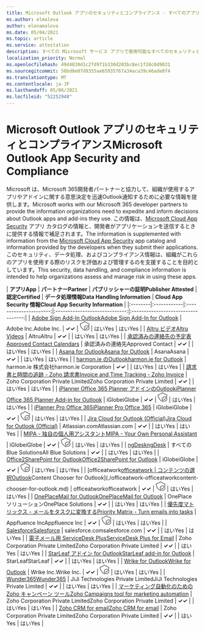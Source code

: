 ```yaml
---
title: Microsoft Outlook アプリのセキュリティとコンプライアンス - すべてのアプリ
ms.author: elmalova
author: elenamalova
ms.date: 05/04/2021
ms.topic: article
ms.service: attestation
description: すべての Microsoft サービス アプリで使用可能なすべてのセキュリティとコンプライアンスOutlook情報。
localization_priority: Normal
ms.openlocfilehash: 49d4830d1c2fd9f1b330d203bc8ec1f28c0d9031
ms.sourcegitcommit: 50bd8e07d9355ae65935767a34aca39c46ade8f4
ms.translationtype: MT
ms.contentlocale: ja-JP
ms.lasthandoff: 05/06/2021
ms.locfileid: "52252948"
---
```

# <a name="microsoft-outlook-app-security-and-compliance"></a><span data-ttu-id="3a92e-103">Microsoft Outlook アプリのセキュリティとコンプライアンス</span><span class="sxs-lookup"><span data-stu-id="3a92e-103">Microsoft Outlook App Security and Compliance</span></span>

<span data-ttu-id="3a92e-104">Microsoft は、Microsoft 365開発者パートナーと協力して、組織が使用するアプリやアドインに関する意思決定を迅速Outlook通知するために必要な情報を提供します。</span><span class="sxs-lookup"><span data-stu-id="3a92e-104">Microsoft works with our Microsoft 365 developer partners to provide the information organizations need to expedite and inform decisions about Outlook apps and add-ins they use.</span></span> <span data-ttu-id="3a92e-105">この情報は、[Microsoft Cloud App Security](https://www.microsoft.com/en-us/enterprise-mobility-security/cloud-app-security) アプリ カタログの情報と、開発者がアプリケーションを送信するときに提供する情報で補足されます。</span><span class="sxs-lookup"><span data-stu-id="3a92e-105">The information is supplemented with information from the [Microsoft Cloud App Security](https://www.microsoft.com/en-us/enterprise-mobility-security/cloud-app-security) app catalog and information provided by the developers when they submit their applications.</span></span> <span data-ttu-id="3a92e-106">このセキュリティ、データ処理、およびコンプライアンス情報は、組織がこれらのアプリを使用する際のリスクを評価および管理するのを支援することを目的としています。</span><span class="sxs-lookup"><span data-stu-id="3a92e-106">This security, data handling, and compliance information is intended to help organizations assess and manage risk in using these apps.</span></span>

| <span data-ttu-id="3a92e-107">**アプリ**</span><span class="sxs-lookup"><span data-stu-id="3a92e-107">**App**</span></span> | <span data-ttu-id="3a92e-108">**パートナー**</span><span class="sxs-lookup"><span data-stu-id="3a92e-108">**Partner**</span></span> | <span data-ttu-id="3a92e-109">**パブリッシャーの証明**</span><span class="sxs-lookup"><span data-stu-id="3a92e-109">**Publisher Attested**</span></span> | <span data-ttu-id="3a92e-110">**認定**</span><span class="sxs-lookup"><span data-stu-id="3a92e-110">**Certified**</span></span> | <span data-ttu-id="3a92e-111">**データ処理情報**</span><span class="sxs-lookup"><span data-stu-id="3a92e-111">**Data Handling Information**</span></span> | <span data-ttu-id="3a92e-112">**Cloud App Security 情報**</span><span class="sxs-lookup"><span data-stu-id="3a92e-112">**Cloud App Security Information**</span></span> |
|:--------|:------------|:----------------------:|:-----------------------------:|:----------------------------------:|
| [<span data-ttu-id="3a92e-113">Adobe Sign Add-In Outlook</span><span class="sxs-lookup"><span data-stu-id="3a92e-113">Adobe Sign Add-In for Outlook</span></span>](./adobe-inc-sign-add-in-for-outlook.md) | <span data-ttu-id="3a92e-114">Adobe Inc.</span><span class="sxs-lookup"><span data-stu-id="3a92e-114">Adobe Inc.</span></span> | <span data-ttu-id="3a92e-115">**✓**</span><span class="sxs-lookup"><span data-stu-id="3a92e-115">**✓**</span></span> | <img alt="Certified application badge" src="../media/certified-badge.png" height="25" width="25" /> | <span data-ttu-id="3a92e-116">はい</span><span class="sxs-lookup"><span data-stu-id="3a92e-116">Yes</span></span> | <span data-ttu-id="3a92e-117">はい</span><span class="sxs-lookup"><span data-stu-id="3a92e-117">Yes</span></span> |
| [<span data-ttu-id="3a92e-118">Altru ビデオ</span><span class="sxs-lookup"><span data-stu-id="3a92e-118">Altru Videos</span></span>](./altru-videos.md) | <span data-ttu-id="3a92e-119">Altru</span><span class="sxs-lookup"><span data-stu-id="3a92e-119">Altru</span></span> | <span data-ttu-id="3a92e-120">**✓**</span><span class="sxs-lookup"><span data-stu-id="3a92e-120">**✓**</span></span> |  | <span data-ttu-id="3a92e-121">はい</span><span class="sxs-lookup"><span data-stu-id="3a92e-121">Yes</span></span> | <span data-ttu-id="3a92e-122">はい</span><span class="sxs-lookup"><span data-stu-id="3a92e-122">Yes</span></span> |
| [<span data-ttu-id="3a92e-123">承認済みの連絡先の予定表</span><span class="sxs-lookup"><span data-stu-id="3a92e-123">Approved Contact Calendars</span></span>](./approved-contact-calendars.md) | <span data-ttu-id="3a92e-124">承認済みの連絡先</span><span class="sxs-lookup"><span data-stu-id="3a92e-124">Approved Contact</span></span> | <span data-ttu-id="3a92e-125">**✓**</span><span class="sxs-lookup"><span data-stu-id="3a92e-125">**✓**</span></span> |  | <span data-ttu-id="3a92e-126">はい</span><span class="sxs-lookup"><span data-stu-id="3a92e-126">Yes</span></span> | <span data-ttu-id="3a92e-127">はい</span><span class="sxs-lookup"><span data-stu-id="3a92e-127">Yes</span></span> |
| [<span data-ttu-id="3a92e-128">Asana for Outlook</span><span class="sxs-lookup"><span data-stu-id="3a92e-128">Asana for Outlook</span></span>](./asana-for-outlook.md) | <span data-ttu-id="3a92e-129">Asana</span><span class="sxs-lookup"><span data-stu-id="3a92e-129">Asana</span></span> | <span data-ttu-id="3a92e-130">**✓**</span><span class="sxs-lookup"><span data-stu-id="3a92e-130">**✓**</span></span> |  | <span data-ttu-id="3a92e-131">はい</span><span class="sxs-lookup"><span data-stu-id="3a92e-131">Yes</span></span> | <span data-ttu-id="3a92e-132">はい</span><span class="sxs-lookup"><span data-stu-id="3a92e-132">Yes</span></span> |
| [<span data-ttu-id="3a92e-133">harmon.ie のOutlook</span><span class="sxs-lookup"><span data-stu-id="3a92e-133">harmon.ie for Outlook</span></span>](./harmonie-corporation-for-outlook.md) | <span data-ttu-id="3a92e-134">harmon.ie 株式会社</span><span class="sxs-lookup"><span data-stu-id="3a92e-134">harmon.ie Corporation</span></span> | <span data-ttu-id="3a92e-135">**✓**</span><span class="sxs-lookup"><span data-stu-id="3a92e-135">**✓**</span></span> |  | <span data-ttu-id="3a92e-136">はい</span><span class="sxs-lookup"><span data-stu-id="3a92e-136">Yes</span></span> | <span data-ttu-id="3a92e-137">はい</span><span class="sxs-lookup"><span data-stu-id="3a92e-137">Yes</span></span> |
| [<span data-ttu-id="3a92e-138">請求書と時間の追跡 - Zoho 請求書</span><span class="sxs-lookup"><span data-stu-id="3a92e-138">Invoice and Time Tracking - Zoho Invoice</span></span>](./zoho-corporation-private-limited-invoice-and-time-tracking.md) | <span data-ttu-id="3a92e-139">Zoho Corporation Private Limited</span><span class="sxs-lookup"><span data-stu-id="3a92e-139">Zoho Corporation Private Limited</span></span> | <span data-ttu-id="3a92e-140">**✓**</span><span class="sxs-lookup"><span data-stu-id="3a92e-140">**✓**</span></span> |  | <span data-ttu-id="3a92e-141">はい</span><span class="sxs-lookup"><span data-stu-id="3a92e-141">Yes</span></span> | <span data-ttu-id="3a92e-142">はい</span><span class="sxs-lookup"><span data-stu-id="3a92e-142">Yes</span></span> |
| [<span data-ttu-id="3a92e-143">iPlanner Office 365 Planner アドインのOutlook</span><span class="sxs-lookup"><span data-stu-id="3a92e-143">iPlanner Office 365 Planner Add-in for Outlook</span></span>](./iglobe-iplanner-office-365-planner-add-in-for-outlook.md) | <span data-ttu-id="3a92e-144">iGlobe</span><span class="sxs-lookup"><span data-stu-id="3a92e-144">iGlobe</span></span> | <span data-ttu-id="3a92e-145">**✓**</span><span class="sxs-lookup"><span data-stu-id="3a92e-145">**✓**</span></span> | <img alt="Certified application badge" src="../media/certified-badge.png" height="25" width="25" /> | <span data-ttu-id="3a92e-146">はい</span><span class="sxs-lookup"><span data-stu-id="3a92e-146">Yes</span></span> | <span data-ttu-id="3a92e-147">はい</span><span class="sxs-lookup"><span data-stu-id="3a92e-147">Yes</span></span> |
| [<span data-ttu-id="3a92e-148">iPlanner Pro Office 365</span><span class="sxs-lookup"><span data-stu-id="3a92e-148">iPlanner Pro Office 365</span></span>](./iglobe-iplanner-pro-office-365.md) | <span data-ttu-id="3a92e-149">iGlobe</span><span class="sxs-lookup"><span data-stu-id="3a92e-149">iGlobe</span></span> | <span data-ttu-id="3a92e-150">**✓**</span><span class="sxs-lookup"><span data-stu-id="3a92e-150">**✓**</span></span> | <img alt="Certified application badge" src="../media/certified-badge.png" height="25" width="25" /> | <span data-ttu-id="3a92e-151">はい</span><span class="sxs-lookup"><span data-stu-id="3a92e-151">Yes</span></span> | <span data-ttu-id="3a92e-152">はい</span><span class="sxs-lookup"><span data-stu-id="3a92e-152">Yes</span></span> |
| [<span data-ttu-id="3a92e-153">Jira Cloud for Outlook (Official)</span><span class="sxs-lookup"><span data-stu-id="3a92e-153">Jira Cloud for Outlook (Official)</span></span>](./atlassiancom-jira-cloud-for-outlook-official.md) | <span data-ttu-id="3a92e-154">Atlassian.com</span><span class="sxs-lookup"><span data-stu-id="3a92e-154">Atlassian.com</span></span> | <span data-ttu-id="3a92e-155">**✓**</span><span class="sxs-lookup"><span data-stu-id="3a92e-155">**✓**</span></span> |  | <span data-ttu-id="3a92e-156">はい</span><span class="sxs-lookup"><span data-stu-id="3a92e-156">Yes</span></span> | <span data-ttu-id="3a92e-157">はい</span><span class="sxs-lookup"><span data-stu-id="3a92e-157">Yes</span></span> |
| [<span data-ttu-id="3a92e-158">MIPA - 独自の個人用アシスタント</span><span class="sxs-lookup"><span data-stu-id="3a92e-158">MIPA - Your Own Personal Assistant</span></span>](./iglobe-mipa-your-own-personal-assistant.md) | <span data-ttu-id="3a92e-159">iGlobe</span><span class="sxs-lookup"><span data-stu-id="3a92e-159">iGlobe</span></span> | <span data-ttu-id="3a92e-160">**✓**</span><span class="sxs-lookup"><span data-stu-id="3a92e-160">**✓**</span></span> | <img alt="Certified application badge" src="../media/certified-badge.png" height="25" width="25" /> | <span data-ttu-id="3a92e-161">はい</span><span class="sxs-lookup"><span data-stu-id="3a92e-161">Yes</span></span> | <span data-ttu-id="3a92e-162">はい</span><span class="sxs-lookup"><span data-stu-id="3a92e-162">Yes</span></span> |
| [<span data-ttu-id="3a92e-163">ngDesk</span><span class="sxs-lookup"><span data-stu-id="3a92e-163">ngDesk</span></span>](./all-blue-solutions-ngdesk.md) | <span data-ttu-id="3a92e-164">すべての Blue Solutions</span><span class="sxs-lookup"><span data-stu-id="3a92e-164">All Blue Solutions</span></span> | <span data-ttu-id="3a92e-165">**✓**</span><span class="sxs-lookup"><span data-stu-id="3a92e-165">**✓**</span></span> |  | <span data-ttu-id="3a92e-166">はい</span><span class="sxs-lookup"><span data-stu-id="3a92e-166">Yes</span></span> | <span data-ttu-id="3a92e-167">はい</span><span class="sxs-lookup"><span data-stu-id="3a92e-167">Yes</span></span> |
| [<span data-ttu-id="3a92e-168">Office2SharePoint for Outlook</span><span class="sxs-lookup"><span data-stu-id="3a92e-168">Office2SharePoint for Outlook</span></span>](./iglobe-office2sharepoint-for-outlook.md) | <span data-ttu-id="3a92e-169">iGlobe</span><span class="sxs-lookup"><span data-stu-id="3a92e-169">iGlobe</span></span> | <span data-ttu-id="3a92e-170">**✓**</span><span class="sxs-lookup"><span data-stu-id="3a92e-170">**✓**</span></span> | <img alt="Certified application badge" src="../media/certified-badge.png" height="25" width="25" /> | <span data-ttu-id="3a92e-171">はい</span><span class="sxs-lookup"><span data-stu-id="3a92e-171">Yes</span></span> | <span data-ttu-id="3a92e-172">はい</span><span class="sxs-lookup"><span data-stu-id="3a92e-172">Yes</span></span> |
| <span data-ttu-id="3a92e-173">[officeatwork</span><span class="sxs-lookup"><span data-stu-id="3a92e-173">[officeatwork</span></span> | <span data-ttu-id="3a92e-174">コンテンツの選択Outlook](./officeatwork-officeatworkcontent-chooser-for-outlook.md)</span><span class="sxs-lookup"><span data-stu-id="3a92e-174">Content Chooser for Outlook](./officeatwork-officeatworkcontent-chooser-for-outlook.md)</span></span> | <span data-ttu-id="3a92e-175">officeatwork</span><span class="sxs-lookup"><span data-stu-id="3a92e-175">officeatwork</span></span> | <span data-ttu-id="3a92e-176">**✓**</span><span class="sxs-lookup"><span data-stu-id="3a92e-176">**✓**</span></span> | <img alt="Certified application badge" src="../media/certified-badge.png" height="25" width="25" /> | <span data-ttu-id="3a92e-177">はい</span><span class="sxs-lookup"><span data-stu-id="3a92e-177">Yes</span></span> | <span data-ttu-id="3a92e-178">はい</span><span class="sxs-lookup"><span data-stu-id="3a92e-178">Yes</span></span> |
| [<span data-ttu-id="3a92e-179">OnePlaceMail for Outlook</span><span class="sxs-lookup"><span data-stu-id="3a92e-179">OnePlaceMail for Outlook</span></span>](./oneplace-solutions-oneplacemail-for-outlook.md) | <span data-ttu-id="3a92e-180">OnePlace ソリューション</span><span class="sxs-lookup"><span data-stu-id="3a92e-180">OnePlace Solutions</span></span> | <span data-ttu-id="3a92e-181">**✓**</span><span class="sxs-lookup"><span data-stu-id="3a92e-181">**✓**</span></span> |  | <span data-ttu-id="3a92e-182">はい</span><span class="sxs-lookup"><span data-stu-id="3a92e-182">Yes</span></span> | <span data-ttu-id="3a92e-183">はい</span><span class="sxs-lookup"><span data-stu-id="3a92e-183">Yes</span></span> |
| [<span data-ttu-id="3a92e-184">優先度マトリックス - メールをタスクに変換する</span><span class="sxs-lookup"><span data-stu-id="3a92e-184">Priority Matrix - Turn emails into tasks</span></span>](./appfluence-inc-priority-matrix-turn-emails-into-tasks.md) | <span data-ttu-id="3a92e-185">Appfluence Inc</span><span class="sxs-lookup"><span data-stu-id="3a92e-185">Appfluence Inc</span></span> | <span data-ttu-id="3a92e-186">**✓**</span><span class="sxs-lookup"><span data-stu-id="3a92e-186">**✓**</span></span> | <img alt="Certified application badge" src="../media/certified-badge.png" height="25" width="25" /> | <span data-ttu-id="3a92e-187">はい</span><span class="sxs-lookup"><span data-stu-id="3a92e-187">Yes</span></span> | <span data-ttu-id="3a92e-188">はい</span><span class="sxs-lookup"><span data-stu-id="3a92e-188">Yes</span></span> |
| [<span data-ttu-id="3a92e-189">Salesforce</span><span class="sxs-lookup"><span data-stu-id="3a92e-189">Salesforce</span></span>](./salesforcecom-salesforce.md) | <span data-ttu-id="3a92e-190">salesforce.com</span><span class="sxs-lookup"><span data-stu-id="3a92e-190">salesforce.com</span></span> | <span data-ttu-id="3a92e-191">**✓**</span><span class="sxs-lookup"><span data-stu-id="3a92e-191">**✓**</span></span> |  | <span data-ttu-id="3a92e-192">はい</span><span class="sxs-lookup"><span data-stu-id="3a92e-192">Yes</span></span> | <span data-ttu-id="3a92e-193">はい</span><span class="sxs-lookup"><span data-stu-id="3a92e-193">Yes</span></span> |
| [<span data-ttu-id="3a92e-194">電子メール用 ServiceDesk Plus</span><span class="sxs-lookup"><span data-stu-id="3a92e-194">ServiceDesk Plus for Email</span></span>](./zoho-corporation-private-limited-servicedesk-plus-for-email.md) | <span data-ttu-id="3a92e-195">Zoho Corporation Private Limited</span><span class="sxs-lookup"><span data-stu-id="3a92e-195">Zoho Corporation Private Limited</span></span> | <span data-ttu-id="3a92e-196">**✓**</span><span class="sxs-lookup"><span data-stu-id="3a92e-196">**✓**</span></span> |  | <span data-ttu-id="3a92e-197">はい</span><span class="sxs-lookup"><span data-stu-id="3a92e-197">Yes</span></span> | <span data-ttu-id="3a92e-198">はい</span><span class="sxs-lookup"><span data-stu-id="3a92e-198">Yes</span></span> |
| [<span data-ttu-id="3a92e-199">StarLeaf アドイン for Outlook</span><span class="sxs-lookup"><span data-stu-id="3a92e-199">StarLeaf add-in for Outlook</span></span>](./starleaf-add-in-for-outlook.md) | <span data-ttu-id="3a92e-200">StarLeaf</span><span class="sxs-lookup"><span data-stu-id="3a92e-200">StarLeaf</span></span> | <span data-ttu-id="3a92e-201">**✓**</span><span class="sxs-lookup"><span data-stu-id="3a92e-201">**✓**</span></span> |  | <span data-ttu-id="3a92e-202">はい</span><span class="sxs-lookup"><span data-stu-id="3a92e-202">Yes</span></span> | <span data-ttu-id="3a92e-203">はい</span><span class="sxs-lookup"><span data-stu-id="3a92e-203">Yes</span></span> |
| [<span data-ttu-id="3a92e-204">Wrike for Outlook</span><span class="sxs-lookup"><span data-stu-id="3a92e-204">Wrike for Outlook</span></span>](./wrike-inc-for-outlook.md) | <span data-ttu-id="3a92e-205">Wrike Inc.</span><span class="sxs-lookup"><span data-stu-id="3a92e-205">Wrike Inc.</span></span> | <span data-ttu-id="3a92e-206">**✓**</span><span class="sxs-lookup"><span data-stu-id="3a92e-206">**✓**</span></span> | <img alt="Certified application badge" src="../media/certified-badge.png" height="25" width="25" /> | <span data-ttu-id="3a92e-207">はい</span><span class="sxs-lookup"><span data-stu-id="3a92e-207">Yes</span></span> | <span data-ttu-id="3a92e-208">はい</span><span class="sxs-lookup"><span data-stu-id="3a92e-208">Yes</span></span> |
| [<span data-ttu-id="3a92e-209">Wunder365</span><span class="sxs-lookup"><span data-stu-id="3a92e-209">Wunder365</span></span>](./jiji-technologies-private-limited-wunder365.md) | <span data-ttu-id="3a92e-210">JiJi Technologies Private Limited</span><span class="sxs-lookup"><span data-stu-id="3a92e-210">JiJi Technologies Private Limited</span></span> | <span data-ttu-id="3a92e-211">**✓**</span><span class="sxs-lookup"><span data-stu-id="3a92e-211">**✓**</span></span> |  | <span data-ttu-id="3a92e-212">はい</span><span class="sxs-lookup"><span data-stu-id="3a92e-212">Yes</span></span> | <span data-ttu-id="3a92e-213">はい</span><span class="sxs-lookup"><span data-stu-id="3a92e-213">Yes</span></span> |
| [<span data-ttu-id="3a92e-214">マーケティング自動化のための Zoho キャンペーン ツール</span><span class="sxs-lookup"><span data-stu-id="3a92e-214">Zoho Campaigns tool for marketing automation</span></span>](./zoho-corporation-private-limited-campaigns-tool-for-marketing-automation.md) | <span data-ttu-id="3a92e-215">Zoho Corporation Private Limited</span><span class="sxs-lookup"><span data-stu-id="3a92e-215">Zoho Corporation Private Limited</span></span> | <span data-ttu-id="3a92e-216">**✓**</span><span class="sxs-lookup"><span data-stu-id="3a92e-216">**✓**</span></span> |  | <span data-ttu-id="3a92e-217">はい</span><span class="sxs-lookup"><span data-stu-id="3a92e-217">Yes</span></span> | <span data-ttu-id="3a92e-218">はい</span><span class="sxs-lookup"><span data-stu-id="3a92e-218">Yes</span></span> |
| [<span data-ttu-id="3a92e-219">Zoho CRM for email</span><span class="sxs-lookup"><span data-stu-id="3a92e-219">Zoho CRM for email</span></span>](./zoho-corporation-private-limited-crm-for-email.md) | <span data-ttu-id="3a92e-220">Zoho Corporation Private Limited</span><span class="sxs-lookup"><span data-stu-id="3a92e-220">Zoho Corporation Private Limited</span></span> | <span data-ttu-id="3a92e-221">**✓**</span><span class="sxs-lookup"><span data-stu-id="3a92e-221">**✓**</span></span> |  | <span data-ttu-id="3a92e-222">はい</span><span class="sxs-lookup"><span data-stu-id="3a92e-222">Yes</span></span> | <span data-ttu-id="3a92e-223">はい</span><span class="sxs-lookup"><span data-stu-id="3a92e-223">Yes</span></span> |
